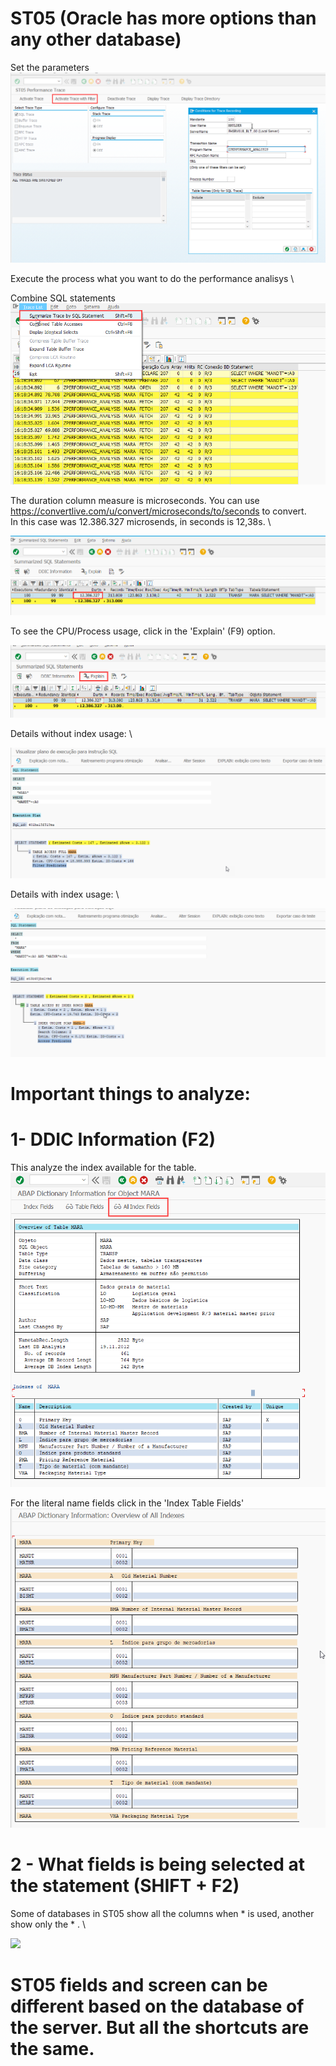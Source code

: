 # ST05 (Oracle has more options than any other database) 

Set the parameters 
![](ST05_1.png)

Execute the process what you want to do the performance analisys \

Combine SQL statements
![](ST05_15.png)

The duration column measure is microseconds. You can use https://convertlive.com/u/convert/microseconds/to/seconds to convert. \
In this case was 12.386.327 microsends, in seconds is 12,38s. \

![](ST05_14.png)

To see the CPU/Process usage, click in the 'Explain' (F9) option.

![](ST05_17.png)

Details without index usage: \

![](ST05_18.png)

Details with index usage: \

![](ST05_19.png)

# Important things to analyze: 

# 1- DDIC Information (F2)

This analyze the index available for the table. \
![](ST05_13.png)

For the literal name fields click in the 'Index Table Fields' \
![](ST05_12.png)

# 2 - What fields is being selected at the statement (SHIFT + F2)

Some of databases in ST05 show all the columns when * is used, another show only the * . \

![](ST05_05.png)

# ST05 fields and screen can be different based on the database of the server. But all the shortcuts are the same.





